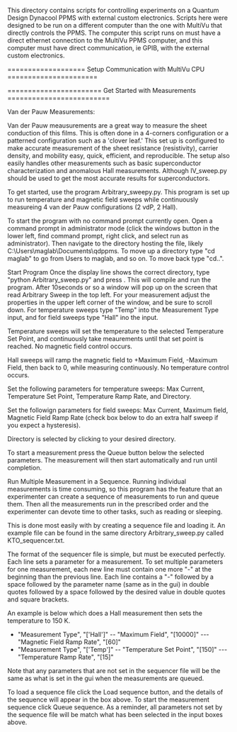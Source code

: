 This directory contains scripts for controlling experiments on a Quantum Design
Dynacool PPMS with external custom electronics. Scripts here were designed to
be run on a different computer than the one with MultiVu that directly controls
the PPMS. The computer this script runs on must have a direct ethernet
connection to the MultiVu PPMS computer, and this computer must have direct
communication, ie GPIB, with the external custom electronics.

=================== Setup Communication with MultiVu CPU ======================




======================= Get Started with Measurements =========================

Van der Pauw Measurements:

Van der Pauw meausurements are a great way to measure the sheet conduction of
this films. This is often done in a 4-corners configuration or a patterned
configuration such as a 'clover leaf.' This set up is configured to make
accurate measurement of the sheet resistance (resistivity), carrier density,
and mobility easy, quick, efficient, and reproducible. The setup also easily
handles other measurements such as basic superconductor characterization
and anomalous Hall measurements. Although IV_sweep.py should be used to get
the most accurate results for superconductors.

To get started, use the program Arbitrary_sweepy.py. This program is set up
to run temperature and magnetic field sweeps while continuously measureing
4 van der Pauw configurations (2 vdP, 2 Hall).

To start the program with no command prompt currently open.
Open a command prompt in administrator mode (click the windows button in the 
lower left, find command prompt, right click, and select run as 
administrator). Then navigate to the directory hosting the file, likely 
C:\Users\maglab\Documents\qdppms. To move up a directory type "cd maglab"
to go from Users to maglab, and so on. To move back type "cd..".

Start Program
Once the display line shows the correct directory, type 
"python Arbitrary_sweep.py" and press <enter>. This will compile and run the
program. After 10seconds or so a window will pop up on the screen that read
Arbitrary Sweep in the top left. 
For your measurement adjust the properties in the upper left corner of the
window, and be sure to scroll down. For temperature sweeps type "Temp" into
the Measurement Type input, and for field sweeps type "Hall" ino the input.

Temperature sweeps will set the temperature to the selected Temperature Set
Point, and continuously take meaurements until that set point is reached.
No magnetic field control occurs. 

Hall sweeps will ramp the magnetic field to +Maximum Field, -Maximum Field,
then back to 0, while measuring continuously. No temperature control occurs.

Set the following parameters for temperature sweeps: 
Max Current, Temperature Set Point, Temperature Ramp Rate, and Directory.

Set the followign parameters for field sweeps:
Max Current, Maximum field, Magnetic Field Ramp Rate (check box below to do
an extra half sweep if you expect a hysteresis).

Directory is selected by clicking to your desired directory. 

To start a measurement press the Queue button below the selected parameters.
The measurement will then start automatically and run until completion. 


Run Multiple Measurement in a Sequence.
Running individual measurements is time consuming, so this program has the 
feature that an experimenter can create a sequence of measurements to run
and queue them. Then all the measurements run in the prescribed order and
the experimenter can devote time to other tasks, such as reading or sleeping.

This is done most easily with by creating a sequence file and loading it. An
example file can be found in the same directory Arbitrary_sweep.py called
KTO_sequencer.txt.

The format of the sequencer file is simple, but must be executed perfectly.
Each line sets a parameter for a measurement. To set multiple parameters for
one measurement, each new line must contain one more "-" at the beginning than
the previous line. Each line contains a "-" followed by a space followed by 
the parameter name (same as in the gui) in double quotes followed by a space
followed by the desired value in double quotes and square brackets.

An example is below which does a Hall measurement then sets the temperature to
150 K.

- "Measurement Type", "['Hall']"
-- "Maximum Field", "[10000]"
--- "Magnetic Field Ramp Rate", "[60]"
- "Measurement Type", "['Temp']"
-- "Temperature Set Point", "[150]"
--- "Temperature Ramp Rate", "[15]"

Note that any parameters that are not set in the sequencer file will be the 
same as what is set in the gui when the measurements are queued.

To load a sequence file click the Load sequence button, and the details of the
sequence will appear in the box above. To start the measurement sequence click
Queue sequence. As a reminder, all parameters not set by the sequence file
will be match what has been selected in the input boxes above.
